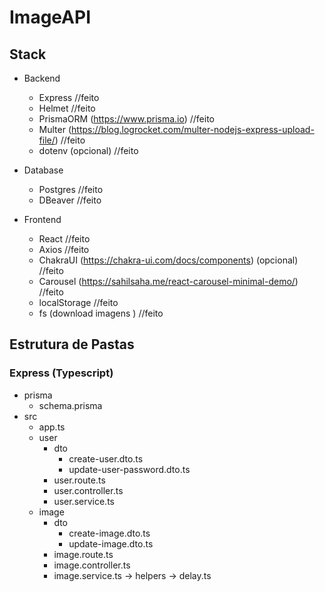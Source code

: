 # ImageAPI

## Stack

- Backend

  - Express //feito
  - Helmet //feito
  - PrismaORM (https://www.prisma.io) //feito
  - Multer (https://blog.logrocket.com/multer-nodejs-express-upload-file/) //feito
  - dotenv (opcional) //feito

- Database

  - Postgres //feito
  - DBeaver //feito

- Frontend
  - React //feito
  - Axios //feito
  - ChakraUI (https://chakra-ui.com/docs/components) (opcional) //feito
  - Carousel (https://sahilsaha.me/react-carousel-minimal-demo/) //feito
  - localStorage //feito
  - fs (download imagens ) //feito

## Estrutura de Pastas

### Express (Typescript)

- prisma
  - schema.prisma
- src
  - app.ts
  - user
    - dto
      - create-user.dto.ts
      - update-user-password.dto.ts
    - user.route.ts
    - user.controller.ts
    - user.service.ts
  - image
    - dto
      - create-image.dto.ts
      - update-image.dto.ts
    - image.route.ts
    - image.controller.ts
    - image.service.ts
      -> helpers
      -> delay.ts
